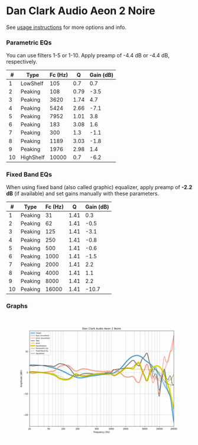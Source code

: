 # Dan Clark Audio Aeon 2 Noire
See [usage instructions](https://github.com/jaakkopasanen/AutoEq#usage) for more options and info.

### Parametric EQs
You can use filters 1-5 or 1-10. Apply preamp of -4.4 dB or -4.4 dB, respectively.

|   # | Type      |   Fc (Hz) |    Q |   Gain (dB) |
|-----|-----------|-----------|------|-------------|
|   1 | LowShelf  |       105 | 0.7  |         0.7 |
|   2 | Peaking   |       108 | 0.79 |        -3.5 |
|   3 | Peaking   |      3620 | 1.74 |         4.7 |
|   4 | Peaking   |      5424 | 2.66 |        -7.1 |
|   5 | Peaking   |      7952 | 1.01 |         3.8 |
|   6 | Peaking   |       183 | 3.08 |         1.6 |
|   7 | Peaking   |       300 | 1.3  |        -1.1 |
|   8 | Peaking   |      1189 | 3.03 |        -1.8 |
|   9 | Peaking   |      1976 | 2.98 |         1.4 |
|  10 | HighShelf |     10000 | 0.7  |        -6.2 |

### Fixed Band EQs
When using fixed band (also called graphic) equalizer, apply preamp of **-2.2 dB** (if available) and set gains manually with these parameters.

|   # | Type    |   Fc (Hz) |    Q |   Gain (dB) |
|-----|---------|-----------|------|-------------|
|   1 | Peaking |        31 | 1.41 |         0.3 |
|   2 | Peaking |        62 | 1.41 |        -0.5 |
|   3 | Peaking |       125 | 1.41 |        -3.1 |
|   4 | Peaking |       250 | 1.41 |        -0.8 |
|   5 | Peaking |       500 | 1.41 |        -0.6 |
|   6 | Peaking |      1000 | 1.41 |        -1.5 |
|   7 | Peaking |      2000 | 1.41 |         2.2 |
|   8 | Peaking |      4000 | 1.41 |         1.1 |
|   9 | Peaking |      8000 | 1.41 |         2.2 |
|  10 | Peaking |     16000 | 1.41 |       -10.7 |

### Graphs
![](./Dan%20Clark%20Audio%20Aeon%202%20Noire.png)
